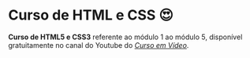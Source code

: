 # Curso de HTML e CSS 😍

**Curso de HTML5 e CSS3** referente ao módulo 1 ao módulo 5, disponível gratuitamente no canal do Youtube do [*Curso em Vídeo*](https://www.youtube.com/c/CursoemV%C3%ADdeo).
